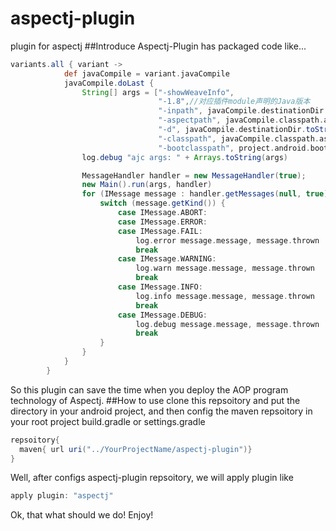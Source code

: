 # aspectj-plugin
plugin for aspectj
##Introduce
Aspectj-Plugin has packaged code like...
```groovy
variants.all { variant ->
            def javaCompile = variant.javaCompile
            javaCompile.doLast {
                String[] args = ["-showWeaveInfo",
                                 "-1.8",//对应插件module声明的Java版本
                                 "-inpath", javaCompile.destinationDir.toString(),
                                 "-aspectpath", javaCompile.classpath.asPath,
                                 "-d", javaCompile.destinationDir.toString(),
                                 "-classpath", javaCompile.classpath.asPath,
                                 "-bootclasspath", project.android.bootClasspath.join(File.pathSeparator)]
                log.debug "ajc args: " + Arrays.toString(args)

                MessageHandler handler = new MessageHandler(true);
                new Main().run(args, handler)
                for (IMessage message : handler.getMessages(null, true)) {
                    switch (message.getKind()) {
                        case IMessage.ABORT:
                        case IMessage.ERROR:
                        case IMessage.FAIL:
                            log.error message.message, message.thrown
                            break
                        case IMessage.WARNING:
                            log.warn message.message, message.thrown
                            break
                        case IMessage.INFO:
                            log.info message.message, message.thrown
                            break
                        case IMessage.DEBUG:
                            log.debug message.message, message.thrown
                            break
                    }
                }
            }
        }
```
So this plugin can save the time when you deploy the AOP program technology of Aspectj.
##How to use
clone this repsoitory and put the directory in your android project, and then config the maven repsoitory in your root project build.gradle or settings.gradle
```groovy
repsoitory{
  maven{ url uri("../YourProjectName/aspectj-plugin")}
}
```
Well, after configs aspectj-plugin repsoitory, we will apply plugin like
```groovy
apply plugin: "aspectj"
```
Ok, that what should we do!
Enjoy!
